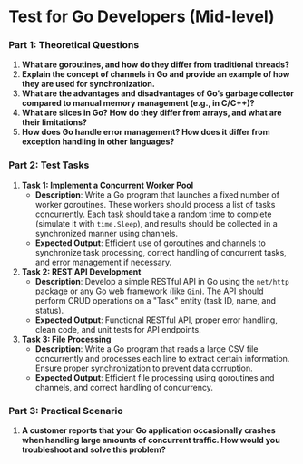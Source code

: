 # **Test for Go Developers (Mid-level)**

### **Part 1: Theoretical Questions**

1. **What are goroutines, and how do they differ from traditional threads?**
2. **Explain the concept of channels in Go and provide an example of how they are used for synchronization.**
3. **What are the advantages and disadvantages of Go’s garbage collector compared to manual memory management (e.g., in C/C++)?**
4. **What are slices in Go? How do they differ from arrays, and what are their limitations?**
5. **How does Go handle error management? How does it differ from exception handling in other languages?**

### **Part 2: Test Tasks**

1. **Task 1: Implement a Concurrent Worker Pool**
    - **Description**: Write a Go program that launches a fixed number of worker goroutines. These workers should process a list of tasks concurrently. Each task should take a random time to complete (simulate it with `time.Sleep`), and results should be collected in a synchronized manner using channels.
    - **Expected Output**: Efficient use of goroutines and channels to synchronize task processing, correct handling of concurrent tasks, and error management if necessary.
2. **Task 2: REST API Development**
    - **Description**: Develop a simple RESTful API in Go using the `net/http` package or any Go web framework (like `Gin`). The API should perform CRUD operations on a "Task" entity (task ID, name, and status).
    - **Expected Output**: Functional RESTful API, proper error handling, clean code, and unit tests for API endpoints.
3. **Task 3: File Processing**
    - **Description**: Write a Go program that reads a large CSV file concurrently and processes each line to extract certain information. Ensure proper synchronization to prevent data corruption.
    - **Expected Output**: Efficient file processing using goroutines and channels, and correct handling of concurrency.

### **Part 3: Practical Scenario**

1. **A customer reports that your Go application occasionally crashes when handling large amounts of concurrent traffic. How would you troubleshoot and solve this problem?**